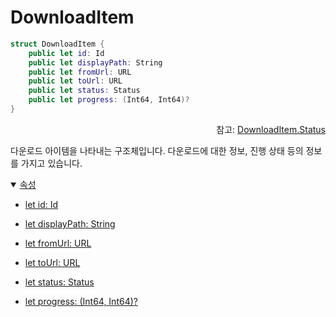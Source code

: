 # DownloadItem

```swift
struct DownloadItem {
    public let id: Id
    public let displayPath: String
    public let fromUrl: URL
    public let toUrl: URL
    public let status: Status
    public let progress: (Int64, Int64)?
}
```
<div align="right">
참고: <a href="../../enum/download-item-status/home.md">DownloadItem.Status</a>
</div>

다운로드 아이템을 나타내는 구조체입니다. 다운로드에 대한 정보, 진행 상태 등의 정보를 가지고 있습니다.

<details open>
<summary>
    <a href="./details.md#속성">속성</a>
</summary>

* [let id: Id](./details.md#id)

* [let displayPath: String](./details.md#displaypath)

* [let fromUrl: URL](./details.md#fromurl)

* [let toUrl: URL](./details.md#tourl)

* [let status: Status](./details.md#status)

* [let progress: (Int64, Int64)?](./details.md#progress)

</details>
<br>
